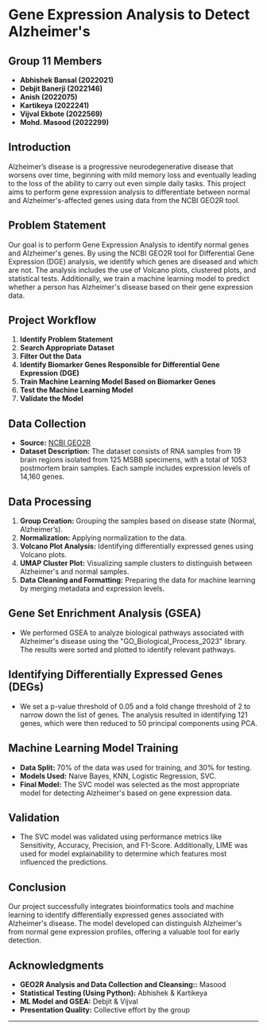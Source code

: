 

# Gene Expression Analysis to Detect Alzheimer's

## Group 11 Members
- **Abhishek Bansal (2022021)**
- **Debjit Banerji (2022146)**
- **Anish (2022075)**
- **Kartikeya (2022241)**
- **Vijval Ekbote (2022569)**
- **Mohd. Masood (2022299)**

## Introduction

Alzheimer’s disease is a progressive neurodegenerative disease that worsens over time, beginning with mild memory loss and eventually leading to the loss of the ability to carry out even simple daily tasks. This project aims to perform gene expression analysis to differentiate between normal and Alzheimer's-affected genes using data from the NCBI GEO2R tool.

## Problem Statement

Our goal is to perform Gene Expression Analysis to identify normal genes and Alzheimer's genes. By using the NCBI GEO2R tool for Differential Gene Expression (DGE) analysis, we identify which genes are diseased and which are not. The analysis includes the use of Volcano plots, clustered plots, and statistical tests. Additionally, we train a machine learning model to predict whether a person has Alzheimer's disease based on their gene expression data.

## Project Workflow

1. **Identify Problem Statement**
2. **Search Appropriate Dataset**
3. **Filter Out the Data**
4. **Identify Biomarker Genes Responsible for Differential Gene Expression (DGE)**
5. **Train Machine Learning Model Based on Biomarker Genes**
6. **Test the Machine Learning Model**
7. **Validate the Model**

## Data Collection

- **Source:** [NCBI GEO2R](https://www.ncbi.nlm.nih.gov/geo/geo2r/?acc=GSE84422&platform=GPL96)
- **Dataset Description:** The dataset consists of RNA samples from 19 brain regions isolated from 125 MSBB specimens, with a total of 1053 postmortem brain samples. Each sample includes expression levels of 14,160 genes.

## Data Processing

1. **Group Creation:** Grouping the samples based on disease state (Normal, Alzheimer’s).
2. **Normalization:** Applying normalization to the data.
3. **Volcano Plot Analysis:** Identifying differentially expressed genes using Volcano plots.
4. **UMAP Cluster Plot:** Visualizing sample clusters to distinguish between Alzheimer's and normal samples.
5. **Data Cleaning and Formatting:** Preparing the data for machine learning by merging metadata and expression levels.

## Gene Set Enrichment Analysis (GSEA)

- We performed GSEA to analyze biological pathways associated with Alzheimer's disease using the "GO_Biological_Process_2023" library. The results were sorted and plotted to identify relevant pathways.

## Identifying Differentially Expressed Genes (DEGs)

- We set a p-value threshold of 0.05 and a fold change threshold of 2 to narrow down the list of genes. The analysis resulted in identifying 121 genes, which were then reduced to 50 principal components using PCA.

## Machine Learning Model Training

- **Data Split:** 70% of the data was used for training, and 30% for testing.
- **Models Used:** Naive Bayes, KNN, Logistic Regression, SVC.
- **Final Model:** The SVC model was selected as the most appropriate model for detecting Alzheimer's based on gene expression data.

## Validation

- The SVC model was validated using performance metrics like Sensitivity, Accuracy, Precision, and F1-Score. Additionally, LIME was used for model explainability to determine which features most influenced the predictions.

## Conclusion

Our project successfully integrates bioinformatics tools and machine learning to identify differentially expressed genes associated with Alzheimer's disease. The model developed can distinguish Alzheimer's from normal gene expression profiles, offering a valuable tool for early detection.

## Acknowledgments

- **GEO2R Analysis and Data Collection and Cleansing::** Masood
- **Statistical Testing (Using Python):** Abhishek & Kartikeya
- **ML Model and GSEA:** Debjit & Vijval
- **Presentation Quality:** Collective effort by the group

---
